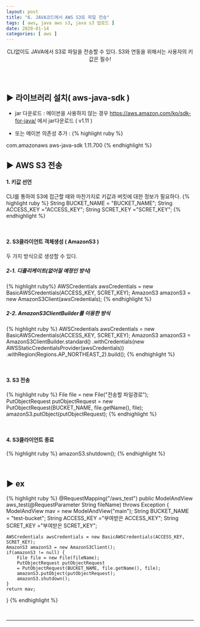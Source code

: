 ```yaml
---
layout: post
title: "6. JAVA코드에서 AWS S3로 파일 전송"
tags: [ aws, java aws s3, java s3 업로드 ]
date: 2020-01-14
categories: [ aws ]
---
```


<p align="center">
    CLI없이도 JAVA에서 S3로 파일을 전송할 수 있다. S3와 연동을 위해서는 사용자의 키값은 필수!
</p><br/>
    
<br/>

## ▶ 라이브러리 설치( aws-java-sdk )
- jar 다운로드
: 메이븐을 사용하지 않는 경우 <a href="https://aws.amazon.com/ko/sdk-for-java/" target="_blank">https://aws.amazon.com/ko/sdk-for-java/</a> 에서 jar다운로드 ( v1.11 )

- 또는 메이븐 의존성 추가
: {% highlight ruby %}
<!-- s3 test -->
<dependency>
	<groupId>com.amazonaws</groupId>
	<artifactId>aws-java-sdk</artifactId>
	<version>1.11.700</version>
</dependency>
{% endhighlight %}

<br/>

## ▶ AWS S3 전송

#### 1. 키값 선언
CLI를 통하여 S3에 접근할 때와 마찬가지로 키값과 버킷에 대한 정보가 필요하다.
{% highlight ruby %}
String BUCKET_NAME = "BUCKET_NAME";
String ACCESS_KEY ="ACCESS_KEY";
String SCRET_KEY ="SCRET_KEY";
{% endhighlight %}

<br/>

#### 2. S3클라이언트 객체생성 ( AmazonS3 )
두 가지 방식으로 생성할 수 있다. 

##### 2-1. 디플리케이트(없어질 예정인 방식)
{% highlight ruby%}
AWSCredentials awsCredentials = new BasicAWSCredentials(ACCESS_KEY, SCRET_KEY);
AmazonS3 amazonS3 = new AmazonS3Client(awsCredentials); 
{% endhighlight %}

##### 2-2. AmazonS3ClientBuilder를 이용한 방식
{% highlight ruby %}
AWSCredentials awsCredentials = new BasicAWSCredentials(ACCESS_KEY, SCRET_KEY);
AmazonS3 amazonS3 = AmazonS3ClientBuilder.standard()
.withCredentials(new AWSStaticCredentialsProvider(awsCredentials))
.withRegion(Regions.AP_NORTHEAST_2).build();
{% endhighlight %}

<br/>

#### 3. S3 전송
{% highlight ruby %}
File file = new File("전송할 파일경로");
PutObjectRequest putObjectRequest = new PutObjectRequest(BUCKET_NAME, file.getName(), file);
amazonS3.putObject(putObjectRequest);
{% endhighlight %}

<br/>

#### 4. S3클라이언트 종료
{% highlight ruby %}
amazonS3.shutdown();
{% endhighlight %}

<br/>

## ▶ ex
{% highlight ruby %}
@RequestMapping("/aws_test")
public ModelAndView aws_test(@RequestParameter String fileName) throws Exception {
	ModelAndView mav = new ModelAndView("main");
	String BUCKET_NAME = "test-bucket";
	String ACCESS_KEY ="부여받은 ACCESS_KEY";
	String SCRET_KEY ="부여받은 SCRET_KEY";

	AWSCredentials awsCredentials = new BasicAWSCredentials(ACCESS_KEY, SCRET_KEY);
	AmazonS3 amazonS3 = new AmazonS3Client();
	if(amazonS3 != null) {
		File file = new File(fileName);
		PutObjectRequest putObjectRequest 
		= PutObjectRequest(BUCKET_NAME, file.getName(), file);
		amazonS3.putObject(putObjectRequest);
		amazonS3.shutdown();
	}
	return mav;
}
{% endhighlight %}


<br/>
<hr/>